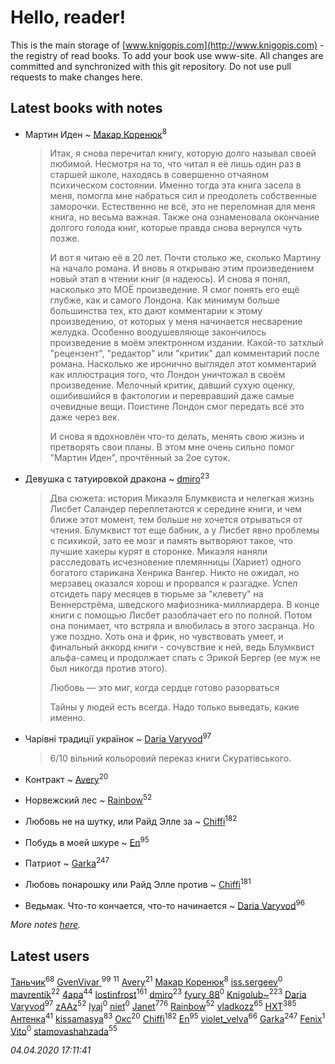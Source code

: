 # Hello, reader!
This is the main storage of [www.knigopis.com](http://www.knigopis.com) - the registry of read books.
To add your book use www-site. All changes are committed and synchronized with this git repository.
Do not use pull requests to make changes here.


## Latest books with notes
* Мартин Иден ~ [Макар Коренюк](users/126/126368737-vkontakte)<sup>8</sup>
    > Итак, я снова перечитал книгу, которую долго называл своей любимой. Несмотря на то, что читал я её лишь один раз в старшей школе, находясь в совершенно отчаяном психическом состоянии. Именно тогда эта книга засела в меня, помогла мне набраться сил и преодолеть собственные заморочки. Естественно не всё, это не переломная для меня книга, но весьма важная. Также она ознаменовала окончание долгого голода книг, которые правда снова вернулся чуть позже. 
    > 
    > И вот я читаю её в 20 лет. Почти столько же, сколько Мартину на начало романа. И вновь я открываю этим произведением новый этап в чтении книг (я надеюсь). И снова я понял, насколько это МОЁ произведение. Я смог понять его ещё глубже, как и самого Лондона. Как минимум больше большинства тех, кто дают комментарии к этому произведению, от которых у меня начинается несварение желудка. Особенно воодушевляюще закончилось произведение в моём электронном издании. Какой-то затхлый "рецензент", "редактор" или "критик" дал комментарий после романа. Насколько же иронично выглядел этот комментарий как иллюстрация того, что Лондон уничтожал в своём произведение. Мелочный критик, давший сухую оценку, ошибившийся в фактологии и перевравший даже самые очевидные вещи. Поистине Лондон смог передать всё это даже через век. 
    > 
    > И снова я вдохновлён что-то делать, менять свою жизнь и претворять свои планы. В этом мне очень сильно помог "Мартин Иден", прочтённый за 2ое суток.

* Девушка с татуировкой дракона ~ [dmiro](users/571/5714115-vkontakte)<sup>23</sup>
    > Два сюжета: история Микаэля Блумквиста и нелегкая жизнь Лисбет Саландер переплетаются к середине книги, и чем ближе этот момент, тем больше не хочется отрываться от чтения.
    > Блумквист тот еще бабник, а у Лисбет явно проблемы с психикой, зато ее мозг и память вытворяют такое, что лучшие хакеры курят в сторонке.
    > Микаэля наняли расследовать исчезновение племянницы (Хариет) одного богатого старикана Хенрика Вангер. Никто не ожидал, но мерзавец оказался хорош и прорвался к разгадке.
    > Успел отсидеть пару месяцев в тюрьме за "клевету" на Веннерстрёма, шведского мафиозника-миллиардера. В конце книги с помощью Лисбет разоблачает его по полной. Потом она понимает, что встряла и влюбилась в этого засранца. Но уже поздно. Хоть она и фрик, но чувствовать умеет, и финальный аккорд книги - сочувствие к ней, ведь Блумквист альфа-самец и продолжает спать с Эрикой Бергер (ее муж не был никогда против этого).
    > 
    > Любовь — это миг, когда сердце готово разорваться
    > 
    > Тайны у людей есть всегда. Надо только выведать, какие именно.

* Чарівні традиції українок ~ [Daria Varyvod](users/829/829893410524253-facebook)<sup>97</sup>
    > 6/10 вільний кольоровий переказ книги Скуратівського.

* Контракт ~ [Avery](users/567/56734832-yandex)<sup>20</sup>

* Норвежский лес ~ [Rainbow](users/109/109787328219839805802-google)<sup>52</sup>

* Любовь не на шутку,  или Райд Элле за ~ [Chiffi](users/105/105831994080785626680-google)<sup>182</sup>

* Побудь в моей шкуре ~ [En](users/333/333646551-vkontakte)<sup>95</sup>

* Патриот ~ [Garka](users/115/115753719718250012620-google)<sup>247</sup>

* Любовь понарошку или Райд Элле против ~ [Chiffi](users/105/105831994080785626680-google)<sup>181</sup>

* Ведьмак. Что-то кончается, что-то начинается ~ [Daria Varyvod](users/829/829893410524253-facebook)<sup>96</sup>


_More notes [here](latest_books_with_notes.md)._


## Latest users
[Таньчик](users/209/2096581563762610-facebook)<sup>68</sup> 
[GvenVivar ](users/158/158266434925901-facebook)<sup>99</sup> 
[](users/153/1537586159620888-facebook)<sup>11</sup> 
[Avery](users/567/56734832-yandex)<sup>21</sup> 
[Макар Коренюк](users/126/126368737-vkontakte)<sup>8</sup> 
[iss.sergeev](users/554/554456833-vkontakte)<sup>0</sup> 
[mavrentik](users/200/200666735-vkontakte)<sup>22</sup> 
[4apa](users/117/117392596378069249667-google)<sup>44</sup> 
[lostinfrost](users/217/217891524-vkontakte)<sup>161</sup> 
[dmiro](users/571/5714115-vkontakte)<sup>23</sup> 
[fyury_88](users/287/287448137-vkontakte)<sup>0</sup> 
[Knigolub~](users/111/111878597279669641685-google)<sup>223</sup> 
[Daria Varyvod](users/829/829893410524253-facebook)<sup>97</sup> 
[zAAz](users/202/202248233-vkontakte)<sup>52</sup> 
[lyaj](users/607/60734149-vkontakte)<sup>0</sup> 
[niet](users/106/106650512180050127359-google)<sup>0</sup> 
[Janet](users/108/108113656204404967440-google)<sup>776</sup> 
[Rainbow](users/109/109787328219839805802-google)<sup>52</sup> 
[vladkozz](users/572/57239276-vkontakte)<sup>65</sup> 
[HXT](users/100/100002563462782-facebook)<sup>385</sup> 
[Антенка](users/118/118158645037334943900-google)<sup>41</sup> 
[kissamasya](users/684/68439978-vkontakte)<sup>83</sup> 
[Окс](users/102/102536471289425216982-google)<sup>20</sup> 
[Chiffi](users/105/105831994080785626680-google)<sup>182</sup> 
[En](users/333/333646551-vkontakte)<sup>95</sup> 
[violet_velva](users/116/116961712580551399099-google)<sup>66</sup> 
[Garka](users/115/115753719718250012620-google)<sup>247</sup> 
[Fenix](users/111/111367585493471720963-google)<sup>1</sup> 
[Vito](users/128/128796434813510-facebook)<sup>0</sup> 
[stamovashahzada](users/310/310646815-vkontakte)<sup>55</sup> 


_04.04.2020 17:11:41_
